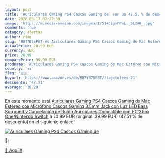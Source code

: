 ```yaml
---
layout: post
title: 'Auriculares Gaming PS4 Cascos Gaming de  con un 47.51 % de descuento'
date: 2020-09-17 02:22:30
image: 'https://m.media-amazon.com/images/I/514SigvPPaL._SL200_.jpg'
comments: true
category: ofertas
author: ring
slug: 'B07YB75P8T-es Auriculares Gaming PS4 Cascos Gaming de Mac Estéreo con Micrófono Cascos Gaming 3.5mm Jack con Luz LED Bass Surround y Cancelación de Ruido Auriculares Compatible con PC/Xbox One/Nintendo Switch'
actualPrice: 20.99 EUR
currency: EUR
price: 20.99
comparePrice: 39.99 EUR
prodname: 'Auriculares Gaming PS4 Cascos Gaming de Mac Estéreo con Micrófono Cascos Gaming 3.5mm Jack con Luz LED Bass Surround y Cancelación de Ruido Auriculares Compatible con PC/Xbox One/Nintendo Switch'
country: 'es'
flag: '🇪🇸'
buyurl: 'https://www.amazon.es/dp/B07YB75P8T/?tag=tolees-21'
descuento: '47.51'
average: '20.29'
---
```


En este momento está [Auriculares Gaming PS4 Cascos Gaming de Mac Estéreo con Micrófono Cascos Gaming 3.5mm Jack con Luz LED Bass Surround y Cancelación de Ruido Auriculares Compatible con PC/Xbox One/Nintendo Switch](https://www.amazon.es/dp/B07YB75P8T/?tag=tolees-21) a 20.99 EUR (original: 39.99 EUR) (47.51 %  de descuento) en el siguiente enlace!

[![Auriculares Gaming PS4 Cascos Gaming de ](https://m.media-amazon.com/images/I/514SigvPPaL._SL200_.jpg)](https://www.amazon.es/dp/B07YB75P8T/?tag=tolees-21)

🔎:


[🛒 Aquí!!!](https://www.amazon.es/dp/B07YB75P8T/?tag=tolees-21)
